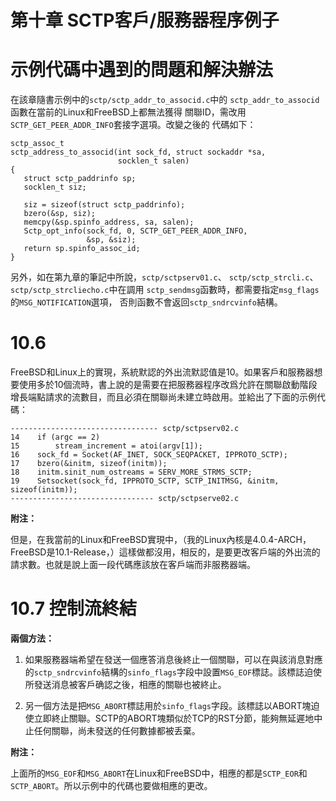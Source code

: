 第十章 SCTP客戶/服務器程序例子
==========================

# 示例代碼中遇到的問題和解決辦法

在該章隨書示例中的`sctp/sctp_addr_to_associd.c`中的
`sctp_addr_to_associd`函數在當前的Linux和FreeBSD上都無法獲得
關聯ID，需改用`SCTP_GET_PEER_ADDR_INFO`套接字選項。改變之後的
代碼如下：

    sctp_assoc_t
    sctp_address_to_associd(int sock_fd, struct sockaddr *sa,
                            socklen_t salen)
    {
       struct sctp_paddrinfo sp;
       socklen_t siz;

       siz = sizeof(struct sctp_paddrinfo);
       bzero(&sp, siz);
       memcpy(&sp.spinfo_address, sa, salen);
       Sctp_opt_info(sock_fd, 0, SCTP_GET_PEER_ADDR_INFO,
                     &sp, &siz);
       return sp.spinfo_assoc_id;
    }


另外，如在第九章的筆記中所說，`sctp/sctpserv01.c`、
`sctp/sctp_strcli.c`、`sctp/sctp_strcliecho.c`中在調用
`sctp_sendmsg`函數時，都需要指定`msg_flags`的`MSG_NOTIFICATION`選項，
否則函數不會返回`sctp_sndrcvinfo`結構。

# 10.6

FreeBSD和Linux上的實現，系統默認的外出流默認值是10。如果客戶和服務器想要使用多於10個流時，書上說的是需要在把服務器程序改爲允許在關聯啟動階段增長端點請求的流數目，而且必須在關聯尚未建立時啟用。並給出了下面的示例代碼：

    --------------------------------- sctp/sctpserv02.c
    14    if (argc == 2)
    15        stream_increment = atoi(argv[1]);
    16    sock_fd = Socket(AF_INET, SOCK_SEQPACKET, IPPROTO_SCTP);
    17    bzero(&initm, sizeof(initm));
    18    initm.sinit_num_ostreams = SERV_MORE_STRMS_SCTP;
    19    Setsocket(sock_fd, IPPROTO_SCTP, SCTP_INITMSG, &initm, sizeof(initm));
    -------------------------------- sctp/sctpserve02.c

**附注：**

但是，在我當前的Linux和FreeBSD實現中，（我的Linux內核是4.0.4-ARCH，FreeBSD是10.1-Release，）這樣做都沒用，相反的，是要更改客戶端的外出流的請求數。也就是說上面一段代碼應該放在客戶端而非服務器端。


# 10.7 控制流終結

**兩個方法：**

1. 如果服務器端希望在發送一個應答消息後終止一個關聯，可以在與該消息對應的`sctp_sndrcvinfo`結構的`sinfo_flags`字段中設置`MSG_EOF`標誌。該標誌迫使所發送消息被客戶确認之後，相應的關聯也被終止。

2. 另一個方法是把`MSG_ABORT`標誌用於`sinfo_flags`字段。該標誌以ABORT塊迫使立即終止關聯。SCTP的ABORT塊類似於TCP的RST分節，能夠無延遲地中止任何關聯，尚未發送的任何數據都被丢棄。

**附注：**

上面所的`MSG_EOF`和`MSG_ABORT`在Linux和FreeBSD中，相應的都是`SCTP_EOR`和`SCTP_ABORT`。所以示例中的代碼也要做相應的更改。
